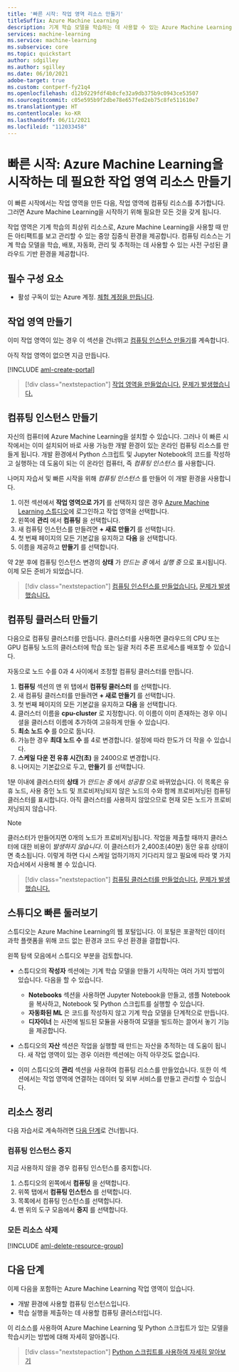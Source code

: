 ```yaml
---
title: '빠른 시작: 작업 영역 리소스 만들기'
titleSuffix: Azure Machine Learning
description: 기계 학습 모델을 학습하는 데 사용할 수 있는 Azure Machine Learning 작업 영역 및 클라우드 리소스를 만듭니다.
services: machine-learning
ms.service: machine-learning
ms.subservice: core
ms.topic: quickstart
author: sdgilley
ms.author: sgilley
ms.date: 06/10/2021
adobe-target: true
ms.custom: contperf-fy21q4
ms.openlocfilehash: d12b9229fdf4b8cfe32a9db375b9c0943ce53507
ms.sourcegitcommit: c05e595b9f2dbe78e657fed2eb75c8fe511610e7
ms.translationtype: HT
ms.contentlocale: ko-KR
ms.lasthandoff: 06/11/2021
ms.locfileid: "112033458"
---
```

# <a name="quickstart-create-workspace-resources-you-need-to-get-started-with-azure-machine-learning"></a>빠른 시작: Azure Machine Learning을 시작하는 데 필요한 작업 영역 리소스 만들기

이 빠른 시작에서는 작업 영역을 만든 다음, 작업 영역에 컴퓨팅 리소스를 추가합니다. 그러면 Azure Machine Learning을 시작하기 위해 필요한 모든 것을 갖게 됩니다.  

작업 영역은 기계 학습의 최상위 리소스로, Azure Machine Learning을 사용할 때 만든 아티팩트를 보고 관리할 수 있는 중앙 집중식 환경을 제공합니다. 컴퓨팅 리소스는 기계 학습 모델을 학습, 배포, 자동화, 관리 및 추적하는 데 사용할 수 있는 사전 구성된 클라우드 기반 환경을 제공합니다.


## <a name="prerequisites"></a>필수 구성 요소

- 활성 구독이 있는 Azure 계정. [체험 계정을 만듭니다](https://azure.microsoft.com/free/?WT.mc_id=A261C142F).

## <a name="create-the-workspace"></a>작업 영역 만들기

이미 작업 영역이 있는 경우 이 섹션을 건너뛰고 [컴퓨팅 인스턴스 만들기](#instance)를 계속합니다.

아직 작업 영역이 없으면 지금 만듭니다.

[!INCLUDE [aml-create-portal](../../includes/aml-create-in-portal.md)]

> [!div class="nextstepaction"]
> [작업 영역을 만들었습니다.](?success=create-workspace#instance) [문제가 발생했습니다.](https://www.research.net/r/7C8Z3DN?issue=create-workspace)


## <a name="create-compute-instance"></a><a name="instance"></a> 컴퓨팅 인스턴스 만들기

자신의 컴퓨터에 Azure Machine Learning을 설치할 수 있습니다.  그러나 이 빠른 시작에서는 이미 설치되어 바로 사용 가능한 개발 환경이 있는 온라인 컴퓨팅 리소스를 만들게 됩니다.  개발 환경에서 Python 스크립트 및 Jupyter Notebook의 코드를 작성하고 실행하는 데 도움이 되는 이 온라인 컴퓨터, 즉 *컴퓨팅 인스턴스* 를 사용합니다.

나머지 자습서 및 빠른 시작을 위해 *컴퓨팅 인스턴스* 를 만들어 이 개발 환경을 사용합니다.

1. 이전 섹션에서 **작업 영역으로 가기** 를 선택하지 않은 경우 [Azure Machine Learning 스튜디오](https://ml.azure.com)에 로그인하고 작업 영역을 선택합니다.
1. 왼쪽에 **관리** 에서 **컴퓨팅** 을 선택합니다.
1. 새 컴퓨팅 인스턴스를 만들려면 **+ 새로 만들기** 를 선택합니다.
1. 첫 번째 페이지의 모든 기본값을 유지하고 **다음** 을 선택합니다.
1. 이름을 제공하고 **만들기** 를 선택합니다.
 
약 2분 후에 컴퓨팅 인스턴스 변경의 **상태** 가 *만드는 중* 에서 *실행 중* 으로 표시됩니다.  이제 모든 준비가 되었습니다.  

> [!div class="nextstepaction"]
> [컴퓨팅 인스턴스를 만들었습니다.](?success=create-instance#cluster) [문제가 발생했습니다.](https://www.research.net/r/7C8Z3DN?issue=create-instance)

## <a name="create-compute-clusters"></a><a name="cluster"></a> 컴퓨팅 클러스터 만들기

다음으로 컴퓨팅 클러스터를 만듭니다.  클러스터를 사용하면 클라우드의 CPU 또는 GPU 컴퓨팅 노드의 클러스터에 학습 또는 일괄 처리 추론 프로세스를 배포할 수 있습니다.

자동으로 노드 수를 0과 4 사이에서 조정할 컴퓨팅 클러스터를 만듭니다.

1. **컴퓨팅** 섹션의 맨 위 탭에서 **컴퓨팅 클러스터** 를 선택합니다.
1. 새 컴퓨팅 클러스터를 만들려면 **+ 새로 만들기** 를 선택합니다.
1. 첫 번째 페이지의 모든 기본값을 유지하고 **다음** 을 선택합니다.
1. 클러스터 이름을 **cpu-cluster** 로 지정합니다.  이 이름이 이미 존재하는 경우 이니셜을 클러스터 이름에 추가하여 고유하게 만들 수 있습니다.
1. **최소 노드 수** 를 0으로 둡니다.
1. 가능한 경우 **최대 노드 수** 를 4로 변경합니다.  설정에 따라 한도가 더 작을 수 있습니다.
1. **스케일 다운 전 유휴 시간(초)** 을 2400으로 변경합니다.
1. 나머지는 기본값으로 두고, **만들기** 를 선택합니다.

1분 이내에 클러스터의 **상태** 가 *만드는 중* 에서 *성공함* 으로 바뀌었습니다.  이 목록은 유휴 노드, 사용 중인 노드 및 프로비저닝되지 않은 노드의 수와 함께 프로비저닝된 컴퓨팅 클러스터를 표시합니다.  아직 클러스터를 사용하지 않았으므로 현재 모든 노드가 프로비저닝되지 않습니다. 

> [!NOTE]
> 클러스터가 만들어지면 0개의 노드가 프로비저닝됩니다. 작업을 제출할 때까지 클러스터에 대한 비용이 *발생하지 않습니다*. 이 클러스터가 2,400초(40분) 동안 유휴 상태이면 축소됩니다.  이렇게 하면 다시 스케일 업하기까지 기다리지 않고 필요에 따라 몇 가지 자습서에서 사용해 볼 수 있습니다.

> [!div class="nextstepaction"]
> [컴퓨팅 클러스터를 만들었습니다.](?success=create-compute-cluster#clean-up) [문제가 발생했습니다.](https://www.research.net/r/7C8Z3DN?issue=create-compute-cluster)

## <a name="quick-tour-of-the-studio"></a><a name="studio"></a> 스튜디오 빠른 둘러보기

스튜디오는 Azure Machine Learning의 웹 포털입니다. 이 포털은 포괄적인 데이터 과학 플랫폼을 위해 코드 없는 환경과 코드 우선 환경을 결합합니다.

왼쪽 탐색 모음에서 스튜디오 부분을 검토합니다.

* 스튜디오의 **작성자** 섹션에는 기계 학습 모델을 만들기 시작하는 여러 가지 방법이 있습니다.  다음을 할 수 있습니다.

    * **Notebooks** 섹션을 사용하면 Jupyter Notebook을 만들고, 샘플 Notebook을 복사하고, Notebook 및 Python 스크립트를 실행할 수 있습니다.
    * **자동화된 ML** 은 코드를 작성하지 않고 기계 학습 모델을 단계적으로 만듭니다.
    * **디자이너** 는 사전에 빌드된 모듈을 사용하여 모델을 빌드하는 끌어서 놓기 기능을 제공합니다.

* 스튜디오의 **자산** 섹션은 작업을 실행할 때 만드는 자산을 추적하는 데 도움이 됩니다.  새 작업 영역이 있는 경우 이러한 섹션에는 아직 아무것도 없습니다.

* 이미 스튜디오의 **관리** 섹션을 사용하여 컴퓨팅 리소스를 만들었습니다.  또한 이 섹션에서는 작업 영역에 연결하는 데이터 및 외부 서비스를 만들고 관리할 수 있습니다.  

## <a name="clean-up-resources"></a><a name="clean-up"></a>리소스 정리

다음 자습서로 계속하려면 [다음 단계](#next-steps)로 건너뜁니다.

### <a name="stop-compute-instance"></a>컴퓨팅 인스턴스 중지

지금 사용하지 않을 경우 컴퓨팅 인스턴스를 중지합니다.

1. 스튜디오의 왼쪽에서 **컴퓨팅** 을 선택합니다.
1. 위쪽 탭에서 **컴퓨팅 인스턴스** 를 선택합니다.
1. 목록에서 컴퓨팅 인스턴스를 선택합니다.
1. 맨 위의 도구 모음에서 **중지** 를 선택합니다.

### <a name="delete-all-resources"></a>모든 리소스 삭제

[!INCLUDE [aml-delete-resource-group](../../includes/aml-delete-resource-group.md)]

## <a name="next-steps"></a>다음 단계

이제 다음을 포함하는 Azure Machine Learning 작업 영역이 있습니다.

- 개발 환경에 사용할 컴퓨팅 인스턴스입니다.
- 학습 실행을 제출하는 데 사용할 컴퓨팅 클러스터입니다.

이 리소스를 사용하여 Azure Machine Learning 및 Python 스크립트가 있는 모델을 학습시키는 방법에 대해 자세히 알아봅니다.

> [!div class="nextstepaction"]
> [Python 스크립트를 사용하여 자세히 알아보기](tutorial-1st-experiment-hello-world.md)
>
